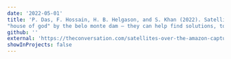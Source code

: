 ```yaml
---
date: '2022-05-01'
title: 'P. Das, F. Hossain, H. B. Helgason, and S. Khan (2022). Satellites over the amazon capture the choking of the
"house of god" by the belo monte dam – they can help find solutions, too, <i>The Conversation</i> [Non-Peer-Reviewed]'
github: ''
external: 'https://theconversation.com/satellites-over-the-amazon-capture-the-choking-of-the-house-of-god-by-the-belo-monte-dam-they-can-help-find-solutions-too-182012'
showInProjects: false
---
```

